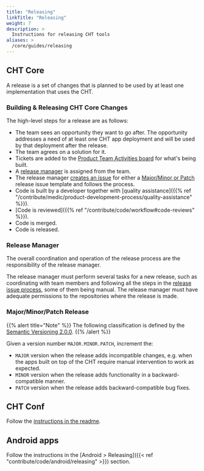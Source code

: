 ```yaml
---
title: "Releasing"
linkTitle: "Releasing"
weight: 7
description: >
  Instructions for releasing CHT tools
aliases: >
  /core/guides/releasing
---
```


## CHT Core

A release is a set of changes that is planned to be used by at least one implementation that uses the CHT.

### Building & Releasing CHT Core Changes

The high-level steps for a release are as follows:

* The team sees an opportunity they want to go after. The opportunity addresses a need of at least one CHT app deployment and will be used by that deployment after the release.
* The team agrees on a solution for it.
* Tickets are added to the [Product Team Activities board](https://github.com/orgs/medic/projects/134/views/3) for what's being built.
* A [release manager](#release-manager) is assigned from the team.
* The release manager [creates an issue](https://github.com/medic/cht-core/issues/new/choose) for either a [Major/Minor or Patch](#major-minor-patch-release) release issue template and follows the process.
* Code is built by a developer together with [quality assistance]({{% ref "/contribute/medic/product-development-process/quality-assistance" %}}).
* [Code is reviewed]({{% ref "/contribute/code/workflow#code-reviews" %}}).
* Code is merged.
* Code is released.

### Release Manager
The overall coordination and operation of the release process are the responsibility of the release manager.

The release manager must perform several tasks for a new release, such as coordinating with team members and following all the steps in the [release issue process](https://github.com/medic/cht-core/issues/new/choose), some of them being manual. The release manager must have adequate permissions to the repositories where the release is made.

### Major/Minor/Patch Release
{{% alert title="Note" %}} The following classification is defined by the [Semantic Versioning 2.0.0](https://semver.org). {{% /alert %}}

Given a version number `MAJOR.MINOR.PATCH`, increment the:
* `MAJOR` version when the release adds incompatible changes, e.g. when the apps built on top of the CHT require manual intervention to work as expected.
* `MINOR` version when the release adds functionality in a backward-compatible manner.
* `PATCH` version when the release adds backward-compatible bug fixes.

## CHT Conf

Follow the [instructions in the readme](https://github.com/medic/cht-conf/#user-content-releasing).

## Android apps

Follow the instructions in the [Android > Releasing]({{< ref "contribute/code/android/releasing" >}}) section.
